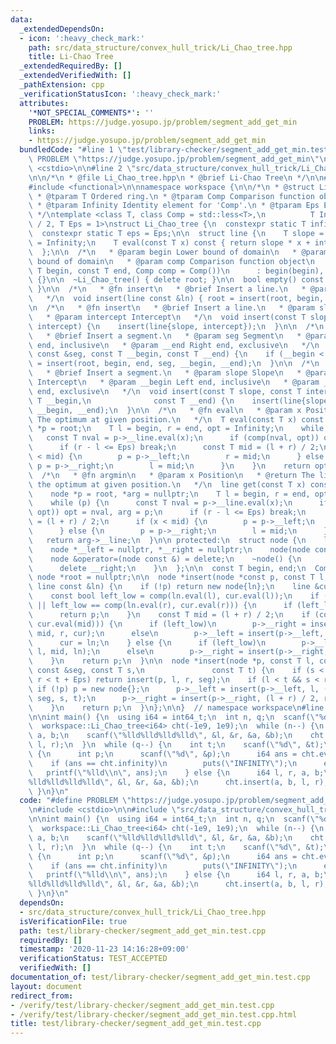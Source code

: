 ```yaml
---
data:
  _extendedDependsOn:
  - icon: ':heavy_check_mark:'
    path: src/data_structure/convex_hull_trick/Li_Chao_tree.hpp
    title: Li-Chao Tree
  _extendedRequiredBy: []
  _extendedVerifiedWith: []
  _pathExtension: cpp
  _verificationStatusIcon: ':heavy_check_mark:'
  attributes:
    '*NOT_SPECIAL_COMMENTS*': ''
    PROBLEM: https://judge.yosupo.jp/problem/segment_add_get_min
    links:
    - https://judge.yosupo.jp/problem/segment_add_get_min
  bundledCode: "#line 1 \"test/library-checker/segment_add_get_min.test.cpp\"\n#define\
    \ PROBLEM \"https://judge.yosupo.jp/problem/segment_add_get_min\"\n\n#include\
    \ <cstdio>\n\n#line 2 \"src/data_structure/convex_hull_trick/Li_Chao_tree.hpp\"\
    \n\n/*\n * @file Li_Chao_tree.hpp\n * @brief Li-Chao Tree\n */\n\n#include <cassert>\n\
    #include <functional>\n\nnamespace workspace {\n\n/*\n * @struct Li_Chao_tree\n\
    \ * @tparam T Ordered ring.\n * @tparam Comp Comparison function object type\n\
    \ * @tparam Infinity Identity element for 'Comp'.\n * @tparam Eps Error tolerance\n\
    \ */\ntemplate <class T, class Comp = std::less<T>,\n          T Infinity = std::numeric_limits<T>::max()\
    \ / 2, T Eps = 1>\nstruct Li_Chao_tree {\n  constexpr static T infinity = Infinity;\n\
    \  constexpr static T eps = Eps;\n\n  struct line {\n    T slope = 0, intercept\
    \ = Infinity;\n    T eval(const T x) const { return slope * x + intercept; }\n\
    \  };\n\n  /*\n   * @param begin Lower bound of domain\n   * @param end Upper\
    \ bound of domain\n   * @param comp Comparison function object\n   */\n  Li_Chao_tree(const\
    \ T begin, const T end, Comp comp = Comp())\n      : begin(begin), end(end), comp(comp)\
    \ {}\n\n  ~Li_Chao_tree() { delete root; }\n\n  bool empty() const { return !root;\
    \ }\n\n  /*\n   * @fn insert\n   * @brief Insert a line.\n   * @param ln Line\n\
    \   */\n  void insert(line const &ln) { root = insert(root, begin, end, ln); }\n\
    \n  /*\n   * @fn insert\n   * @brief Insert a line.\n   * @param slope Slope\n\
    \   * @param intercept Intercept\n   */\n  void insert(const T slope, const T\
    \ intercept) {\n    insert(line{slope, intercept});\n  }\n\n  /*\n   * @fn insert\n\
    \   * @brief Insert a segment.\n   * @param seg Segment\n   * @param __begin Left\
    \ end, inclusive\n   * @param __end Right end, exclusive\n   */\n  void insert(line\
    \ const &seg, const T __begin, const T __end) {\n    if (__begin < __end) root\
    \ = insert(root, begin, end, seg, __begin, __end);\n  }\n\n  /*\n   * @fn insert\n\
    \   * @brief Insert a segment.\n   * @param slope Slope\n   * @param intercept\
    \ Intercept\n   * @param __begin Left end, inclusive\n   * @param __end Right\
    \ end, exclusive\n   */\n  void insert(const T slope, const T intercept, const\
    \ T __begin,\n              const T __end) {\n    insert(line{slope, intercept},\
    \ __begin, __end);\n  }\n\n  /*\n   * @fn eval\n   * @param x Position\n   * @return\
    \ The optimum at given position.\n   */\n  T eval(const T x) const {\n    node\
    \ *p = root;\n    T l = begin, r = end, opt = Infinity;\n    while (p) {\n   \
    \   const T nval = p->__line.eval(x);\n      if (comp(nval, opt)) opt = nval;\n\
    \      if (r - l <= Eps) break;\n      const T mid = (l + r) / 2;\n      if (x\
    \ < mid) {\n        p = p->__left;\n        r = mid;\n      } else {\n       \
    \ p = p->__right;\n        l = mid;\n      }\n    }\n    return opt;\n  }\n\n\
    \  /*\n   * @fn argmin\n   * @param x Position\n   * @return The line achieving\
    \ the optimum at given position.\n   */\n  line get(const T x) const {\n    assert(!empty());\n\
    \    node *p = root, *arg = nullptr;\n    T l = begin, r = end, opt = Infinity;\n\
    \    while (p) {\n      const T nval = p->__line.eval(x);\n      if (comp(nval,\
    \ opt)) opt = nval, arg = p;\n      if (r - l <= Eps) break;\n      const T mid\
    \ = (l + r) / 2;\n      if (x < mid) {\n        p = p->__left;\n        r = mid;\n\
    \      } else {\n        p = p->__right;\n        l = mid;\n      }\n    }\n \
    \   return arg->__line;\n  }\n\n protected:\n  struct node {\n    line __line;\n\
    \    node *__left = nullptr, *__right = nullptr;\n    node(node const &) = delete;\n\
    \    node &operator=(node const &) = delete;\n    ~node() {\n      delete __left;\n\
    \      delete __right;\n    }\n  };\n\n  const T begin, end;\n  Comp comp;\n \
    \ node *root = nullptr;\n\n  node *insert(node *const p, const T l, const T r,\
    \ line const &ln) {\n    if (!p) return new node{ln};\n    line &cur = p->__line;\n\
    \    const bool left_low = comp(ln.eval(l), cur.eval(l));\n    if (r - l <= Eps\
    \ || left_low == comp(ln.eval(r), cur.eval(r))) {\n      if (left_low) cur = ln;\n\
    \      return p;\n    }\n    const T mid = (l + r) / 2;\n    if (comp(ln.eval(mid),\
    \ cur.eval(mid))) {\n      if (left_low)\n        p->__right = insert(p->__right,\
    \ mid, r, cur);\n      else\n        p->__left = insert(p->__left, l, mid, cur);\n\
    \      cur = ln;\n    } else {\n      if (left_low)\n        p->__left = insert(p->__left,\
    \ l, mid, ln);\n      else\n        p->__right = insert(p->__right, mid, r, ln);\n\
    \    }\n    return p;\n  }\n\n  node *insert(node *p, const T l, const T r, line\
    \ const &seg, const T s,\n               const T t) {\n    if (s < l + Eps &&\
    \ r < t + Eps) return insert(p, l, r, seg);\n    if (l < t && s < r) {\n     \
    \ if (!p) p = new node{};\n      p->__left = insert(p->__left, l, (l + r) / 2,\
    \ seg, s, t);\n      p->__right = insert(p->__right, (l + r) / 2, r, seg, s, t);\n\
    \    }\n    return p;\n  }\n};\n\n}  // namespace workspace\n#line 6 \"test/library-checker/segment_add_get_min.test.cpp\"\
    \n\nint main() {\n  using i64 = int64_t;\n  int n, q;\n  scanf(\"%d%d\", &n, &q);\n\
    \  workspace::Li_Chao_tree<i64> cht(-1e9, 1e9);\n  while (n--) {\n    i64 l, r,\
    \ a, b;\n    scanf(\"%lld%lld%lld%lld\", &l, &r, &a, &b);\n    cht.insert(a, b,\
    \ l, r);\n  }\n  while (q--) {\n    int t;\n    scanf(\"%d\", &t);\n    if (t)\
    \ {\n      int p;\n      scanf(\"%d\", &p);\n      i64 ans = cht.eval(p);\n  \
    \    if (ans == cht.infinity)\n        puts(\"INFINITY\");\n      else\n     \
    \   printf(\"%lld\\n\", ans);\n    } else {\n      i64 l, r, a, b;\n      scanf(\"\
    %lld%lld%lld%lld\", &l, &r, &a, &b);\n      cht.insert(a, b, l, r);\n    }\n \
    \ }\n}\n"
  code: "#define PROBLEM \"https://judge.yosupo.jp/problem/segment_add_get_min\"\n\
    \n#include <cstdio>\n\n#include \"src/data_structure/convex_hull_trick/Li_Chao_tree.hpp\"\
    \n\nint main() {\n  using i64 = int64_t;\n  int n, q;\n  scanf(\"%d%d\", &n, &q);\n\
    \  workspace::Li_Chao_tree<i64> cht(-1e9, 1e9);\n  while (n--) {\n    i64 l, r,\
    \ a, b;\n    scanf(\"%lld%lld%lld%lld\", &l, &r, &a, &b);\n    cht.insert(a, b,\
    \ l, r);\n  }\n  while (q--) {\n    int t;\n    scanf(\"%d\", &t);\n    if (t)\
    \ {\n      int p;\n      scanf(\"%d\", &p);\n      i64 ans = cht.eval(p);\n  \
    \    if (ans == cht.infinity)\n        puts(\"INFINITY\");\n      else\n     \
    \   printf(\"%lld\\n\", ans);\n    } else {\n      i64 l, r, a, b;\n      scanf(\"\
    %lld%lld%lld%lld\", &l, &r, &a, &b);\n      cht.insert(a, b, l, r);\n    }\n \
    \ }\n}\n"
  dependsOn:
  - src/data_structure/convex_hull_trick/Li_Chao_tree.hpp
  isVerificationFile: true
  path: test/library-checker/segment_add_get_min.test.cpp
  requiredBy: []
  timestamp: '2020-11-23 14:16:28+09:00'
  verificationStatus: TEST_ACCEPTED
  verifiedWith: []
documentation_of: test/library-checker/segment_add_get_min.test.cpp
layout: document
redirect_from:
- /verify/test/library-checker/segment_add_get_min.test.cpp
- /verify/test/library-checker/segment_add_get_min.test.cpp.html
title: test/library-checker/segment_add_get_min.test.cpp
---
```

